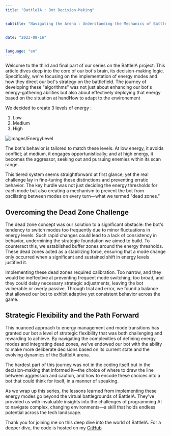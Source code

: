 ```yaml
---
title: "BattleIA : Bot Decision-Making"


subtitle: "Navigating the Arena : Understanding the Mechanics of Battle IA"


date: "2023-08-16"


language: "en"
---
```

Welcome to the third and final part of our series on the BattleIA project. This article dives deep into the core of our bot's brain, its decision-making logic. Specifically, we're focusing on the implementation of energy modes and how they direct our bot's strategy on the battlefield. The journey of developing these "algorithms" was not just about enhancing our bot's energy-gathering abilities but also about effectively deploying that energy based on the situation at handHow to adapt to the environement

We decided to create 3 levels of energy :

1. Low
2. Medium
3. High

![images/EnergyLevel](/images/EnergyLevel.svg)

The bot's behavior is tailored to match these levels. At low energy, it avoids conflict; at medium, it engages opportunistically; and at high energy, it becomes the aggressor, seeking out and pursuing enemies within its scan range.

This tiered system seems straightforward at first glance, yet the real challenge lay in fine-tuning these distinctions and preventing erratic behavior. The key hurdle was not just deciding the energy thresholds for each mode but also creating a mechanism to prevent the bot from oscillating between modes on every turn—what we termed "dead zones."

## Overcoming the Dead Zone Challenge

The dead zone concept was our solution to a significant obstacle: the bot's tendency to switch modes too frequently due to minor fluctuations in energy levels. Such rapid changes could lead to a lack of consistency in behavior, undermining the strategic foundation we aimed to build. To counteract this, we established buffer zones around the energy thresholds. These dead zones acted as a stabilizing force, ensuring that a mode change only occurred when a significant and sustained shift in energy levels justified it.

Implementing these dead zones required calibration. Too narrow, and they would be ineffective at preventing frequent mode switching; too broad, and they could delay necessary strategic adjustments, leaving the bot vulnerable or overly passive. Through trial and error, we found a balance that allowed our bot to exhibit adaptive yet consistent behavior across the game.

## Strategic Flexibility and the Path Forward

This nuanced approach to energy management and mode transitions has granted our bot a level of strategic flexibility that was both challenging and rewarding to achieve. By navigating the complexities of defining energy modes and integrating dead zones, we've endowed our bot with the ability to make more deliberate decisions based on its current state and the evolving dynamics of the BattleIA arena.

The hardest part of this journey was not in the coding itself but in the decision-making that informed it—the choice of where to draw the line between aggression and caution, and how to encode these choices into a bot that could think for itself, in a manner of speaking.

As we wrap up this series, the lessons learned from implementing these energy modes go beyond the virtual battlegrounds of BattleIA. They've provided us with invaluable insights into the challenges of programming AI to navigate complex, changing environments—a skill that holds endless potential across the tech landscape.

Thank you for joining me on this deep dive into the world of BattleIA. For a deeper dive, the code is hosted on my [GitHub](https://github.com/Redblockmasteur/BattleIA)

